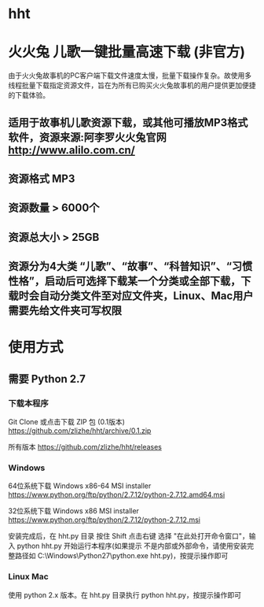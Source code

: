 # hht

# 火火兔 儿歌一键批量高速下载 (非官方)

由于火火兔故事机的PC客户端下载文件速度太慢，批量下载操作复杂。故使用多线程批量下载指定资源文件，旨在为所有已购买火火兔故事机的用户提供更加便捷的下载体验。

## 适用于故事机儿歌资源下载，或其他可播放MP3格式软件，资源来源:阿李罗火火兔官网 http://www.alilo.com.cn/

## 资源格式 MP3

## 资源数量 > 6000个

## 资源总大小 > 25GB

## 资源分为4大类 “儿歌”、“故事”、“科普知识”、“习惯性格”，启动后可选择下载某一个分类或全部下载，下载时会自动分类文件至对应文件夹，Linux、Mac用户需要先给文件夹可写权限


# 使用方式

## 需要 Python 2.7

### 下载本程序
Git Clone 或点击下载 ZIP 包 (0.1版本) https://github.com/zlizhe/hht/archive/0.1.zip

所有版本 https://github.com/zlizhe/hht/releases

### Windows 

64位系统下载 Windows x86-64 MSI installer https://www.python.org/ftp/python/2.7.12/python-2.7.12.amd64.msi

32位系统下载 Windows x86 MSI installer https://www.python.org/ftp/python/2.7.12/python-2.7.12.msi

安装完成后，在 hht.py 目录 按住 Shift 点击右键 选择 "在此处打开命令窗口"，输入 python hht.py 开始运行本程序(如果提示 不是内部或外部命令，请使用安装完整路径如 C:\Windows\Python27\python.exe hht.py)，按提示操作即可

### Linux Mac

使用 python 2.x 版本。在 hht.py 目录执行 python hht.py，按提示操作即可
